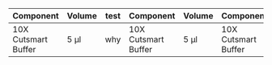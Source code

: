 |Component|Volume|test|Component|Volume|Component|Volume|Component|Volume|
|---------|------|-|---------|------|---------|------|---------|------|
| 10X Cutsmart Buffer| 5 μl|why|10X Cutsmart Buffer| 5 μl| 10X Cutsmart Buffer| 5 μl| 10X Cutsmart Buffer| 5 μl| 
